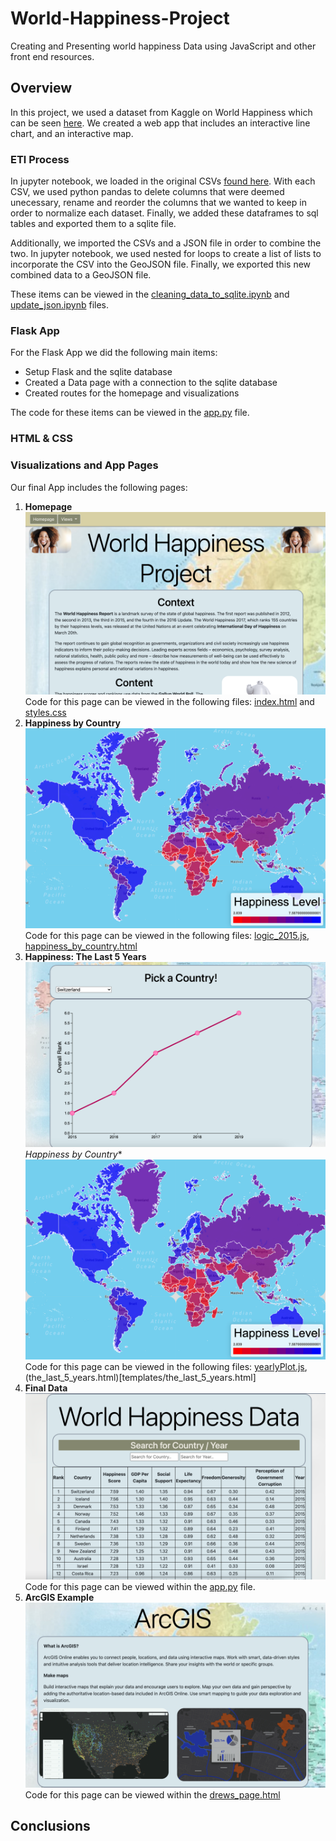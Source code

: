 # World-Happiness-Project
Creating and Presenting world happiness Data using JavaScript and other front end resources.

## Overview
In this project, we used a dataset from Kaggle on World Happiness which can be seen [here](https://www.kaggle.com/unsdsn/world-happiness). We created a web app that includes an interactive line chart, and an interactive map.

### ETl Process
In jupyter notebook, we loaded in the original CSVs [found here](Data). With each CSV, we used python pandas to delete columns that were deemed unecessary, rename and reorder the columns that we wanted to keep in order to normalize each dataset. Finally, we added these dataframes to sql tables and exported them to a sqlite file. 

Additionally, we imported the CSVs and a JSON file in order to combine the two. In jupyter notebook, we used nested for loops to create a list of lists to incorporate the CSV into the GeoJSON file. Finally, we exported this new combined data to a GeoJSON file. 

These items can be viewed in the [cleaning_data_to_sqlite.ipynb](cleaning_data_to_sqlite.ipynb) and [update_json.ipynb](update_json.ipynb) files.

### Flask App
For the Flask App we did the following main items:
* Setup Flask and the sqlite database
* Created a Data page with a connection to the sqlite database
* Created routes for the homepage and visualizations

The code for these items can be viewed in the [app.py](app.py) file.

### HTML & CSS


### Visualizations and App Pages
Our final App includes the following pages:
1. **Homepage** ![Homepage](images/homepage.png)
    Code for this page can be viewed in the following files: [index.html](templates/index.html) and [styles.css](static/css/styles.css)
2. **Happiness by Country** ![happiness_by_country](images/happiness_by_country.png) 
    Code for this page can be viewed in the following files: [logic_2015.js](static/js/logic_2015.js), [happiness_by_country.html](templates/happiness_by_country.html)
3. **Happiness: The Last 5 Years** ![happiness_last_5_years](images/happiness_last_5_years.png)
    *Happiness by Country** ![happiness_by_country](images/happiness_by_country.png) 
    Code for this page can be viewed in the following files: [yearlyPlot.js](static/js/yearlyPlot.js), (the_last_5_years.html)[templates/the_last_5_years.html]
4. **Final Data** ![final_data](images/raw_data.png)
    Code for this page can be viewed within the [app.py](app.py) file. 
5. **ArcGIS Example** ![arcGIS](images/arcGIS.png)
    Code for this page can be viewed within the [drews_page.html](templates/drews_page.html)

## Conclusions